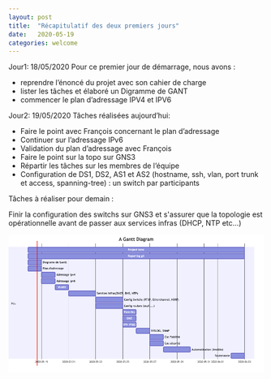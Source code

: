 ```yaml
---
layout: post
title:  "Récapitulatif des deux premiers jours"
date:   2020-05-19
categories: welcome
---
```


Jour1: 18/05/2020
Pour ce premier jour de démarrage, nous avons :
- reprendre l’énoncé du projet avec son cahier de charge 
- lister les tâches et élaboré un Digramme de GANT
- commencer le plan d’adressage IPV4 et IPV6

Jour2: 19/05/2020
Tâches réalisées aujourd’hui:

- Faire le point avec François concernant le plan d’adressage
- Continuer sur l’adressage IPv6
- Validation du plan d’adressage avec François
- Faire le point sur la topo sur GNS3
- Répartir les tâches sur les membres de l’équipe
- Configuration de DS1, DS2, AS1 et AS2 (hostname, ssh, vlan, port trunk et access, spanning-tree) : un switch par participants

Tâches à réaliser pour demain :

Finir la configuration des switchs sur GNS3 et s'assurer que la topologie est opérationnelle avant de passer aux services infras (DHCP, NTP etc...)


![2020-05-18](20200518_planning.png)
